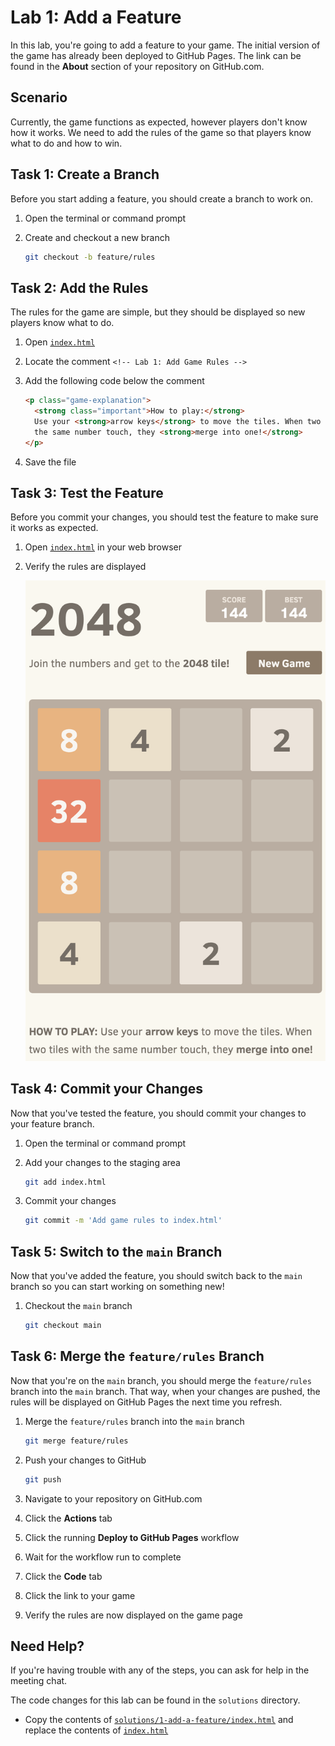 # Lab 1: Add a Feature

In this lab, you're going to add a feature to your game. The initial version of
the game has already been deployed to GitHub Pages. The link can be found in the
**About** section of your repository on GitHub.com.

## Scenario

Currently, the game functions as expected, however players don't know how it
works. We need to add the rules of the game so that players know what to do and
how to win.

## Task 1: Create a Branch

Before you start adding a feature, you should create a branch to work on.

1. Open the terminal or command prompt
1. Create and checkout a new branch

   ```bash
   git checkout -b feature/rules
   ```

## Task 2: Add the Rules

The rules for the game are simple, but they should be displayed so new players
know what to do.

1. Open [`index.html`](../index.html)
1. Locate the comment `<!-- Lab 1: Add Game Rules -->`
1. Add the following code below the comment

   ```html
   <p class="game-explanation">
     <strong class="important">How to play:</strong>
     Use your <strong>arrow keys</strong> to move the tiles. When two tiles with
     the same number touch, they <strong>merge into one!</strong>
   </p>
   ```

1. Save the file

## Task 3: Test the Feature

Before you commit your changes, you should test the feature to make sure it
works as expected.

1. Open [`index.html`](../index.html) in your web browser
1. Verify the rules are displayed

   ![Game Rules Displayed](./img/1-game-with-rules.png)

## Task 4: Commit your Changes

Now that you've tested the feature, you should commit your changes to your
feature branch.

1. Open the terminal or command prompt
1. Add your changes to the staging area

   ```bash
   git add index.html
   ```

1. Commit your changes

   ```bash
   git commit -m 'Add game rules to index.html'
   ```

## Task 5: Switch to the `main` Branch

Now that you've added the feature, you should switch back to the `main` branch
so you can start working on something new!

1. Checkout the `main` branch

   ```bash
   git checkout main
   ```

## Task 6: Merge the `feature/rules` Branch

Now that you're on the `main` branch, you should merge the `feature/rules`
branch into the `main` branch. That way, when your changes are pushed, the rules
will be displayed on GitHub Pages the next time you refresh.

1. Merge the `feature/rules` branch into the `main` branch

   ```bash
   git merge feature/rules
   ```

1. Push your changes to GitHub

   ```bash
   git push
   ```

1. Navigate to your repository on GitHub.com
1. Click the **Actions** tab
1. Click the running **Deploy to GitHub Pages** workflow
1. Wait for the workflow run to complete
1. Click the **Code** tab
1. Click the link to your game
1. Verify the rules are now displayed on the game page

## Need Help?

If you're having trouble with any of the steps, you can ask for help in the
meeting chat.

The code changes for this lab can be found in the `solutions` directory.

- Copy the contents of
  [`solutions/1-add-a-feature/index.html`](../solutions/1-add-a-feature/index.html)
  and replace the contents of [`index.html`](../index.html)
